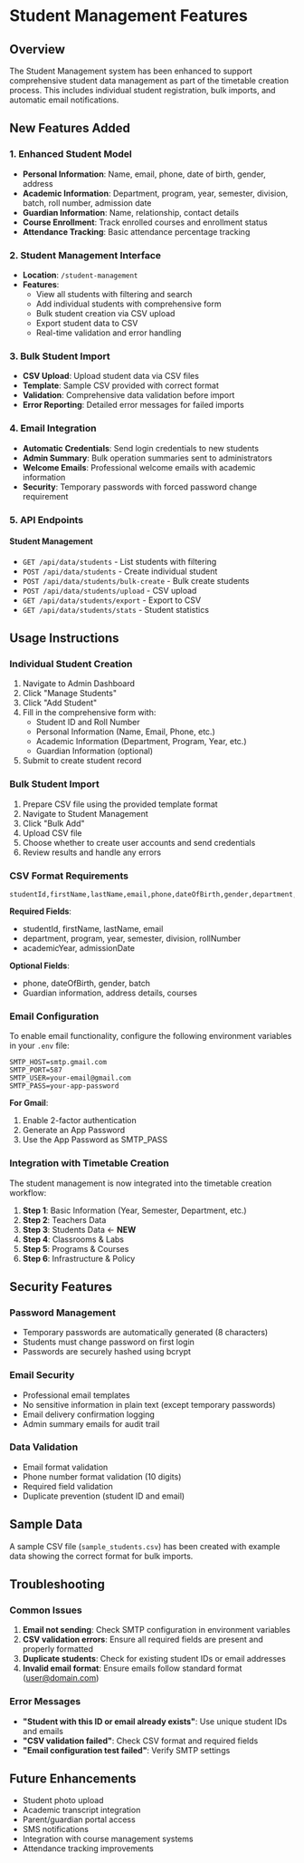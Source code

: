 # Student Management Features

## Overview
The Student Management system has been enhanced to support comprehensive student data management as part of the timetable creation process. This includes individual student registration, bulk imports, and automatic email notifications.

## New Features Added

### 1. Enhanced Student Model
- **Personal Information**: Name, email, phone, date of birth, gender, address
- **Academic Information**: Department, program, year, semester, division, batch, roll number, admission date
- **Guardian Information**: Name, relationship, contact details
- **Course Enrollment**: Track enrolled courses and enrollment status
- **Attendance Tracking**: Basic attendance percentage tracking

### 2. Student Management Interface
- **Location**: `/student-management`
- **Features**:
  - View all students with filtering and search
  - Add individual students with comprehensive form
  - Bulk student creation via CSV upload
  - Export student data to CSV
  - Real-time validation and error handling

### 3. Bulk Student Import
- **CSV Upload**: Upload student data via CSV files
- **Template**: Sample CSV provided with correct format
- **Validation**: Comprehensive data validation before import
- **Error Reporting**: Detailed error messages for failed imports

### 4. Email Integration
- **Automatic Credentials**: Send login credentials to new students
- **Admin Summary**: Bulk operation summaries sent to administrators
- **Welcome Emails**: Professional welcome emails with academic information
- **Security**: Temporary passwords with forced password change requirement

### 5. API Endpoints

#### Student Management
- `GET /api/data/students` - List students with filtering
- `POST /api/data/students` - Create individual student
- `POST /api/data/students/bulk-create` - Bulk create students
- `POST /api/data/students/upload` - CSV upload
- `GET /api/data/students/export` - Export to CSV
- `GET /api/data/students/stats` - Student statistics

## Usage Instructions

### Individual Student Creation
1. Navigate to Admin Dashboard
2. Click "Manage Students"
3. Click "Add Student"
4. Fill in the comprehensive form with:
   - Student ID and Roll Number
   - Personal Information (Name, Email, Phone, etc.)
   - Academic Information (Department, Program, Year, etc.)
   - Guardian Information (optional)
5. Submit to create student record

### Bulk Student Import
1. Prepare CSV file using the provided template format
2. Navigate to Student Management
3. Click "Bulk Add"
4. Upload CSV file
5. Choose whether to create user accounts and send credentials
6. Review results and handle any errors

### CSV Format Requirements
```csv
studentId,firstName,lastName,email,phone,dateOfBirth,gender,department,program,year,semester,division,batch,rollNumber,admissionDate,academicYear,guardianName,guardianPhone,guardianEmail,street,city,state,zipCode,country,courses
```

**Required Fields**:
- studentId, firstName, lastName, email
- department, program, year, semester, division, rollNumber
- academicYear, admissionDate

**Optional Fields**:
- phone, dateOfBirth, gender, batch
- Guardian information, address details, courses

### Email Configuration
To enable email functionality, configure the following environment variables in your `.env` file:

```env
SMTP_HOST=smtp.gmail.com
SMTP_PORT=587
SMTP_USER=your-email@gmail.com
SMTP_PASS=your-app-password
```

**For Gmail**:
1. Enable 2-factor authentication
2. Generate an App Password
3. Use the App Password as SMTP_PASS

### Integration with Timetable Creation
The student management is now integrated into the timetable creation workflow:

1. **Step 1**: Basic Information (Year, Semester, Department, etc.)
2. **Step 2**: Teachers Data
3. **Step 3**: Students Data ← **NEW**
4. **Step 4**: Classrooms & Labs
5. **Step 5**: Programs & Courses
6. **Step 6**: Infrastructure & Policy

## Security Features

### Password Management
- Temporary passwords are automatically generated (8 characters)
- Students must change password on first login
- Passwords are securely hashed using bcrypt

### Email Security
- Professional email templates
- No sensitive information in plain text (except temporary passwords)
- Email delivery confirmation logging
- Admin summary emails for audit trail

### Data Validation
- Email format validation
- Phone number format validation (10 digits)
- Required field validation
- Duplicate prevention (student ID and email)

## Sample Data
A sample CSV file (`sample_students.csv`) has been created with example data showing the correct format for bulk imports.

## Troubleshooting

### Common Issues
1. **Email not sending**: Check SMTP configuration in environment variables
2. **CSV validation errors**: Ensure all required fields are present and properly formatted
3. **Duplicate students**: Check for existing student IDs or email addresses
4. **Invalid email format**: Ensure emails follow standard format (user@domain.com)

### Error Messages
- **"Student with this ID or email already exists"**: Use unique student IDs and emails
- **"CSV validation failed"**: Check CSV format and required fields
- **"Email configuration test failed"**: Verify SMTP settings

## Future Enhancements
- Student photo upload
- Academic transcript integration
- Parent/guardian portal access
- SMS notifications
- Integration with course management systems
- Attendance tracking improvements
